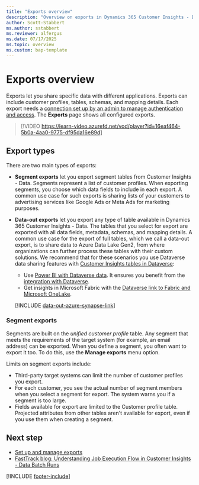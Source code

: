 ```yaml
---
title: "Exports overview"
description: "Overview on exports in Dynamics 365 Customer Insights - Data."
author: Scott-Stabbert
ms.author: sstabbert
ms.reviewer: alfergus
ms.date: 07/17/2025
ms.topic: overview
ms.custom: bap-template
---
```


# Exports overview

Exports let you share specific data with different applications. Exports can include customer profiles, tables, schemas, and mapping details. Each export needs a [connection set up by an admin to manage authentication and access](connections.md). The **Exports** page shows all configured exports.

> [!VIDEO https://learn-video.azurefd.net/vod/player?id=16eaf464-5b0a-4aa0-9775-df95da16e89d]

## Export types

There are two main types of exports:  

- **Segment exports** let you export segment tables from Customer Insights - Data. Segments represent a list of customer profiles. When exporting segments, you choose which data fields to include in each export. A common use case for such exports is sharing lists of your customers to advertising services like Google Ads or Meta Ads for marketing purposes.
- **Data-out exports** let you export any type of table available in Dynamics 365 Customer Insights - Data. The tables that you select for export are exported with all data fields, metadata, schemas, and mapping details. A common use case for the export of full tables, which we call a data-out export, is to share data to Azure Data Lake Gen2, from where organizations can further process these tables with their custom solutions. We recommend that for these scenarios you use Dataverse data sharing features with [Customer Insights tables in Dataverse](tables.md#view-customer-insights---data-tables-in-dataverse):
  - Use [Power BI with Dataverse data](/power-apps/maker/data-platform/use-powerbi-dataverse). It ensures you benefit from the [integration with Dataverse](integrate-d365-apps.md).
  - Get insights in Microsoft Fabric with the [Dataverse link to Fabric and Microsoft OneLake](/power-apps/maker/data-platform/azure-synapse-link-view-in-fabric).

  [!INCLUDE [data-out-azure-synapse-link](includes/data-out-azure-synapse-link.md)]

### Segment exports

Segments are built on the *unified customer profile* table. Any segment that meets the requirements of the target system (for example, an email address) can be exported. When you define a segment, you often want to export it too. To do this, use the **Manage exports** menu option.

Limits on segment exports include:

- Third-party target systems can limit the number of customer profiles you export.
- For each customer, you see the actual number of segment members when you select a segment for export. The system warns you if a segment is too large.
- Fields available for export are limited to the Customer profile table. Projected attributes from other tables aren't available for export, even if you use them when creating a segment.

## Next step

- [Set up and manage exports](export-manage.md)
- [FastTrack blog: Understanding Job Execution Flow in Customer Insights - Data Batch Runs](https://community.dynamics.com/blogs/post/?postid=84fbbaaf-262b-f011-8c4e-7c1e5218b899)

[!INCLUDE [footer-include](includes/footer-banner.md)]
